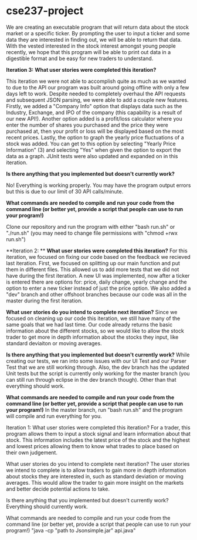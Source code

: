 # cse237-project

We are creating an executable program that will return data about the stock market or a specific ticker. By prompting the user to input a ticker and some data they are interested in finding out, we will be able to return that data. With the vested interested in the stock interest amongst young people recently, we hope that this program will be able to print out data in a digestible format and be easy for new traders to understand.


**Iteration 3:**
**What user stories were completed this iteration?**

This iteration we were not able to accomplish quite as much as we wanted to due to the API our program was built around going offline with only a few days left to work. Despite needed to completely overhaul the API requests and subsequent JSON parsing, we were able to add a couple new features. Firstly, we added a "Company Info" option that displays data such as the Industry, Exchange, and IPO of the company (this capability is a result of our new API!). Another option added is a profit/loss calculator where you enter the number of shares you purchased and the price they were purchased at, then your profit or loss will be displayed based on the most recent prices. Lastly, the option to graph the yearly price fluctuations of a stock was added. You can get to this option by selecting "Yearly Price Information" (3) and selecting "Yes" when given the option to export the data as a graph. JUnit tests were also updated and expanded on in this iteration.

**Is there anything that you implemented but doesn't currently work?**

No! Everything is working properly. You may have the program output errors but this is due to our limit of 30 API calls/minute.

**What commands are needed to compile and run your code from the command line (or better yet, provide a script that people can use to run your program!)**

Clone our repository and run the program with either "bash run.sh" or "./run.sh" (you may need to change file permissions with "chmod +rwx run.sh")

**Iteration 2: **
**What user stories were completed this iteration?**
For this iteration, we focused on fixing our code based on the feedback we recieved last iteration. First, we focused on splitting up our main function and put them in different files. This allowed us to add more tests that we did not have during the first iteration. A new UI was implemented, now after a ticker is entered there are options for: price, daily change, yearly change and the option to enter a new ticker instead of just the price option. We also added a "dev" branch and other offshoot branches because our code was all in the master during the first iteration.

**What user stories do you intend to complete next iteration?**
Since we focused on cleaning up our code this iteration, we still have many of the same goals that we had last time. Our code already returns the basic information about the different stocks, so we would like to allow the stock trader to get more in depth information about the stocks they input, like standard deviaiton or moving averages.

**Is there anything that you implemented but doesn't currently work?**
While creating our tests, we ran into some issues with our UI Test and our Parser Test that we are still working through. Also, the dev branch has the updated Unit tests but the script is currently only working for the master branch (you can still run through eclipse in the dev branch though). Other than that everything should work.

**What commands are needed to compile and run your code from the command line (or better yet, provide a script that people can use to run your program!)**
In the master branch, run "bash run.sh" and the program will compile and run everything for you.



Iteration 1: What user stories were completed this iteration? For a trader, this program allows them to input a stock signal and learn information about that stock. This information includes the latest price of the stock and the highest and lowest prices allowing them to know what trades to place based on their own judgement.

What user stories do you intend to complete next iteration? The user stories we intend to complete is to allow traders to gain more in depth information about stocks they are interested in, such as standard deviation or moving averages. This would allow the trader to gain more insight on the markets and better decide potential actions to take.

Is there anything that you implemented but doesn't currently work? Everything should currently work.

What commands are needed to compile and run your code from the command line (or better yet, provide a script that people can use to run your program!) "java -cp "path to Jsonsimple.jar" api.java"
